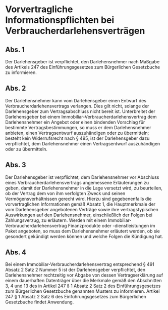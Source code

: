 # Vorvertragliche Informationspflichten bei Verbraucherdarlehensverträgen



## Abs. 1

 Der Darlehensgeber ist verpflichtet, den Darlehensnehmer nach Maßgabe des Artikels 247 des Einführungsgesetzes zum Bürgerlichen Gesetzbuche zu informieren.

## Abs. 2

 Der Darlehensnehmer kann vom Darlehensgeber einen Entwurf des Verbraucherdarlehensvertrags verlangen. Dies gilt nicht, solange der Darlehensgeber zum Vertragsabschluss nicht bereit ist. Unterbreitet der Darlehensgeber bei einem Immobiliar-Verbraucherdarlehensvertrag dem Darlehensnehmer ein Angebot oder einen bindenden Vorschlag für bestimmte Vertragsbestimmungen, so muss er dem Darlehensnehmer anbieten, einen Vertragsentwurf auszuhändigen oder zu übermitteln; besteht kein Widerrufsrecht nach § 495, ist der Darlehensgeber dazu verpflichtet, dem Darlehensnehmer einen Vertragsentwurf auszuhändigen oder zu übermitteln.

## Abs. 3

 Der Darlehensgeber ist verpflichtet, dem Darlehensnehmer vor Abschluss eines Verbraucherdarlehensvertrags angemessene Erläuterungen zu geben, damit der Darlehensnehmer in die Lage versetzt wird, zu beurteilen, ob der Vertrag dem von ihm verfolgten Zweck und seinen Vermögensverhältnissen gerecht wird. Hierzu sind gegebenenfalls die vorvertraglichen Informationen gemäß Absatz 1, die Hauptmerkmale der vom Darlehensgeber angebotenen Verträge sowie ihre vertragstypischen Auswirkungen auf den Darlehensnehmer, einschließlich der Folgen bei Zahlungsverzug, zu erläutern. Werden mit einem Immobiliar-Verbraucherdarlehensvertrag Finanzprodukte oder -dienstleistungen im Paket angeboten, so muss dem Darlehensnehmer erläutert werden, ob sie gesondert gekündigt werden können und welche Folgen die Kündigung hat.

## Abs. 4

 Bei einem Immobiliar-Verbraucherdarlehensvertrag entsprechend § 491 Absatz 2 Satz 2 Nummer 5 ist der Darlehensgeber verpflichtet, den Darlehensnehmer rechtzeitig vor Abgabe von dessen Vertragserklärung auf einem dauerhaften Datenträger über die Merkmale gemäß den Abschnitten 3, 4 und 13 des in Artikel 247 § 1 Absatz 2 Satz 2 des Einführungsgesetzes zum Bürgerlichen Gesetzbuche genannten Musters zu informieren. Artikel 247 § 1 Absatz 2 Satz 6 des Einführungsgesetzes zum Bürgerlichen Gesetzbuche findet Anwendung. 

